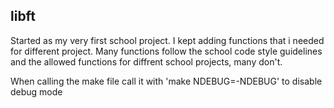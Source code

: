 ## libft

Started as my very first school project. I kept adding functions that i needed for different project.
Many functions follow the school code style guidelines and the allowed functions for diffrent school projects, many don't.


When calling the make file call it with 'make NDEBUG=-NDEBUG' to disable debug mode

